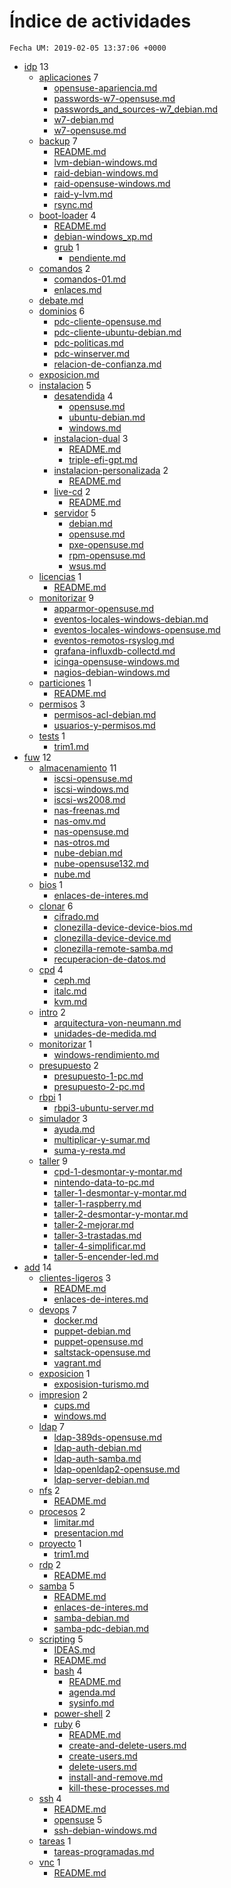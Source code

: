 # Índice de actividades

`Fecha UM: 2019-02-05 13:37:06 +0000`

* [idp](actividades/idp) 13
    * [aplicaciones](actividades/idp/aplicaciones) 7
        * [opensuse-apariencia.md](actividades/idp/aplicaciones/opensuse-apariencia.md)
        * [passwords-w7-opensuse.md](actividades/idp/aplicaciones/passwords-w7-opensuse.md)
        * [passwords_and_sources-w7_debian.md](actividades/idp/aplicaciones/passwords_and_sources-w7_debian.md)
        * [w7-debian.md](actividades/idp/aplicaciones/w7-debian.md)
        * [w7-opensuse.md](actividades/idp/aplicaciones/w7-opensuse.md)
    * [backup](actividades/idp/backup) 7
        * [README.md](actividades/idp/backup/README.md)
        * [lvm-debian-windows.md](actividades/idp/backup/lvm-debian-windows.md)
        * [raid-debian-windows.md](actividades/idp/backup/raid-debian-windows.md)
        * [raid-opensuse-windows.md](actividades/idp/backup/raid-opensuse-windows.md)
        * [raid-y-lvm.md](actividades/idp/backup/raid-y-lvm.md)
        * [rsync.md](actividades/idp/backup/rsync.md)
    * [boot-loader](actividades/idp/boot-loader) 4
        * [README.md](actividades/idp/boot-loader/README.md)
        * [debian-windows_xp.md](actividades/idp/boot-loader/debian-windows_xp.md)
        * [grub](actividades/idp/boot-loader/grub) 1
            * [pendiente.md](actividades/idp/boot-loader/grub/pendiente.md)
    * [comandos](actividades/idp/comandos) 2
        * [comandos-01.md](actividades/idp/comandos/comandos-01.md)
        * [enlaces.md](actividades/idp/comandos/enlaces.md)
    * [debate.md](actividades/idp/debate.md)
    * [dominios](actividades/idp/dominios) 6
        * [pdc-cliente-opensuse.md](actividades/idp/dominios/pdc-cliente-opensuse.md)
        * [pdc-cliente-ubuntu-debian.md](actividades/idp/dominios/pdc-cliente-ubuntu-debian.md)
        * [pdc-politicas.md](actividades/idp/dominios/pdc-politicas.md)
        * [pdc-winserver.md](actividades/idp/dominios/pdc-winserver.md)
        * [relacion-de-confianza.md](actividades/idp/dominios/relacion-de-confianza.md)
    * [exposicion.md](actividades/idp/exposicion.md)
    * [instalacion](actividades/idp/instalacion) 5
        * [desatendida](actividades/idp/instalacion/desatendida) 4
            * [opensuse.md](actividades/idp/instalacion/desatendida/opensuse.md)
            * [ubuntu-debian.md](actividades/idp/instalacion/desatendida/ubuntu-debian.md)
            * [windows.md](actividades/idp/instalacion/desatendida/windows.md)
        * [instalacion-dual](actividades/idp/instalacion/instalacion-dual) 3
            * [README.md](actividades/idp/instalacion/instalacion-dual/README.md)
            * [triple-efi-gpt.md](actividades/idp/instalacion/instalacion-dual/triple-efi-gpt.md)
        * [instalacion-personalizada](actividades/idp/instalacion/instalacion-personalizada) 2
            * [README.md](actividades/idp/instalacion/instalacion-personalizada/README.md)
        * [live-cd](actividades/idp/instalacion/live-cd) 2
            * [README.md](actividades/idp/instalacion/live-cd/README.md)
        * [servidor](actividades/idp/instalacion/servidor) 5
            * [debian.md](actividades/idp/instalacion/servidor/debian.md)
            * [opensuse.md](actividades/idp/instalacion/servidor/opensuse.md)
            * [pxe-opensuse.md](actividades/idp/instalacion/servidor/pxe-opensuse.md)
            * [rpm-opensuse.md](actividades/idp/instalacion/servidor/rpm-opensuse.md)
            * [wsus.md](actividades/idp/instalacion/servidor/wsus.md)
    * [licencias](actividades/idp/licencias) 1
        * [README.md](actividades/idp/licencias/README.md)
    * [monitorizar](actividades/idp/monitorizar) 9
        * [apparmor-opensuse.md](actividades/idp/monitorizar/apparmor-opensuse.md)
        * [eventos-locales-windows-debian.md](actividades/idp/monitorizar/eventos-locales-windows-debian.md)
        * [eventos-locales-windows-opensuse.md](actividades/idp/monitorizar/eventos-locales-windows-opensuse.md)
        * [eventos-remotos-rsyslog.md](actividades/idp/monitorizar/eventos-remotos-rsyslog.md)
        * [grafana-influxdb-collectd.md](actividades/idp/monitorizar/grafana-influxdb-collectd.md)
        * [icinga-opensuse-windows.md](actividades/idp/monitorizar/icinga-opensuse-windows.md)
        * [nagios-debian-windows.md](actividades/idp/monitorizar/nagios-debian-windows.md)
    * [particiones](actividades/idp/particiones) 1
        * [README.md](actividades/idp/particiones/README.md)
    * [permisos](actividades/idp/permisos) 3
        * [permisos-acl-debian.md](actividades/idp/permisos/permisos-acl-debian.md)
        * [usuarios-y-permisos.md](actividades/idp/permisos/usuarios-y-permisos.md)
    * [tests](actividades/idp/tests) 1
        * [trim1.md](actividades/idp/tests/trim1.md)
* [fuw](actividades/fuw) 12
    * [almacenamiento](actividades/fuw/almacenamiento) 11
        * [iscsi-opensuse.md](actividades/fuw/almacenamiento/iscsi-opensuse.md)
        * [iscsi-windows.md](actividades/fuw/almacenamiento/iscsi-windows.md)
        * [iscsi-ws2008.md](actividades/fuw/almacenamiento/iscsi-ws2008.md)
        * [nas-freenas.md](actividades/fuw/almacenamiento/nas-freenas.md)
        * [nas-omv.md](actividades/fuw/almacenamiento/nas-omv.md)
        * [nas-opensuse.md](actividades/fuw/almacenamiento/nas-opensuse.md)
        * [nas-otros.md](actividades/fuw/almacenamiento/nas-otros.md)
        * [nube-debian.md](actividades/fuw/almacenamiento/nube-debian.md)
        * [nube-opensuse132.md](actividades/fuw/almacenamiento/nube-opensuse132.md)
        * [nube.md](actividades/fuw/almacenamiento/nube.md)
    * [bios](actividades/fuw/bios) 1
        * [enlaces-de-interes.md](actividades/fuw/bios/enlaces-de-interes.md)
    * [clonar](actividades/fuw/clonar) 6
        * [cifrado.md](actividades/fuw/clonar/cifrado.md)
        * [clonezilla-device-device-bios.md](actividades/fuw/clonar/clonezilla-device-device-bios.md)
        * [clonezilla-device-device.md](actividades/fuw/clonar/clonezilla-device-device.md)
        * [clonezilla-remote-samba.md](actividades/fuw/clonar/clonezilla-remote-samba.md)
        * [recuperacion-de-datos.md](actividades/fuw/clonar/recuperacion-de-datos.md)
    * [cpd](actividades/fuw/cpd) 4
        * [ceph.md](actividades/fuw/cpd/ceph.md)
        * [italc.md](actividades/fuw/cpd/italc.md)
        * [kvm.md](actividades/fuw/cpd/kvm.md)
    * [intro](actividades/fuw/intro) 2
        * [arquitectura-von-neumann.md](actividades/fuw/intro/arquitectura-von-neumann.md)
        * [unidades-de-medida.md](actividades/fuw/intro/unidades-de-medida.md)
    * [monitorizar](actividades/fuw/monitorizar) 1
        * [windows-rendimiento.md](actividades/fuw/monitorizar/windows-rendimiento.md)
    * [presupuesto](actividades/fuw/presupuesto) 2
        * [presupuesto-1-pc.md](actividades/fuw/presupuesto/presupuesto-1-pc.md)
        * [presupuesto-2-pc.md](actividades/fuw/presupuesto/presupuesto-2-pc.md)
    * [rbpi](actividades/fuw/rbpi) 1
        * [rbpi3-ubuntu-server.md](actividades/fuw/rbpi/rbpi3-ubuntu-server.md)
    * [simulador](actividades/fuw/simulador) 3
        * [ayuda.md](actividades/fuw/simulador/ayuda.md)
        * [multiplicar-y-sumar.md](actividades/fuw/simulador/multiplicar-y-sumar.md)
        * [suma-y-resta.md](actividades/fuw/simulador/suma-y-resta.md)
    * [taller](actividades/fuw/taller) 9
        * [cpd-1-desmontar-y-montar.md](actividades/fuw/taller/cpd-1-desmontar-y-montar.md)
        * [nintendo-data-to-pc.md](actividades/fuw/taller/nintendo-data-to-pc.md)
        * [taller-1-desmontar-y-montar.md](actividades/fuw/taller/taller-1-desmontar-y-montar.md)
        * [taller-1-raspberry.md](actividades/fuw/taller/taller-1-raspberry.md)
        * [taller-2-desmontar-y-montar.md](actividades/fuw/taller/taller-2-desmontar-y-montar.md)
        * [taller-2-mejorar.md](actividades/fuw/taller/taller-2-mejorar.md)
        * [taller-3-trastadas.md](actividades/fuw/taller/taller-3-trastadas.md)
        * [taller-4-simplificar.md](actividades/fuw/taller/taller-4-simplificar.md)
        * [taller-5-encender-led.md](actividades/fuw/taller/taller-5-encender-led.md)
* [add](actividades/add) 14
    * [clientes-ligeros](actividades/add/clientes-ligeros) 3
        * [README.md](actividades/add/clientes-ligeros/README.md)
        * [enlaces-de-interes.md](actividades/add/clientes-ligeros/enlaces-de-interes.md)
    * [devops](actividades/add/devops) 7
        * [docker.md](actividades/add/devops/docker.md)
        * [puppet-debian.md](actividades/add/devops/puppet-debian.md)
        * [puppet-opensuse.md](actividades/add/devops/puppet-opensuse.md)
        * [saltstack-opensuse.md](actividades/add/devops/saltstack-opensuse.md)
        * [vagrant.md](actividades/add/devops/vagrant.md)
    * [exposicion](actividades/add/exposicion) 1
        * [exposision-turismo.md](actividades/add/exposicion/exposision-turismo.md)
    * [impresion](actividades/add/impresion) 2
        * [cups.md](actividades/add/impresion/cups.md)
        * [windows.md](actividades/add/impresion/windows.md)
    * [ldap](actividades/add/ldap) 7
        * [ldap-389ds-opensuse.md](actividades/add/ldap/ldap-389ds-opensuse.md)
        * [ldap-auth-debian.md](actividades/add/ldap/ldap-auth-debian.md)
        * [ldap-auth-samba.md](actividades/add/ldap/ldap-auth-samba.md)
        * [ldap-openldap2-opensuse.md](actividades/add/ldap/ldap-openldap2-opensuse.md)
        * [ldap-server-debian.md](actividades/add/ldap/ldap-server-debian.md)
    * [nfs](actividades/add/nfs) 2
        * [README.md](actividades/add/nfs/README.md)
    * [procesos](actividades/add/procesos) 2
        * [limitar.md](actividades/add/procesos/limitar.md)
        * [presentacion.md](actividades/add/procesos/presentacion.md)
    * [proyecto](actividades/add/proyecto) 1
        * [trim1.md](actividades/add/proyecto/trim1.md)
    * [rdp](actividades/add/rdp) 2
        * [README.md](actividades/add/rdp/README.md)
    * [samba](actividades/add/samba) 5
        * [README.md](actividades/add/samba/README.md)
        * [enlaces-de-interes.md](actividades/add/samba/enlaces-de-interes.md)
        * [samba-debian.md](actividades/add/samba/samba-debian.md)
        * [samba-pdc-debian.md](actividades/add/samba/samba-pdc-debian.md)
    * [scripting](actividades/add/scripting) 5
        * [IDEAS.md](actividades/add/scripting/IDEAS.md)
        * [README.md](actividades/add/scripting/README.md)
        * [bash](actividades/add/scripting/bash) 4
            * [README.md](actividades/add/scripting/bash/README.md)
            * [agenda.md](actividades/add/scripting/bash/agenda.md)
            * [sysinfo.md](actividades/add/scripting/bash/sysinfo.md)
        * [power-shell](actividades/add/scripting/power-shell) 2
        * [ruby](actividades/add/scripting/ruby) 6
            * [README.md](actividades/add/scripting/ruby/README.md)
            * [create-and-delete-users.md](actividades/add/scripting/ruby/create-and-delete-users.md)
            * [create-users.md](actividades/add/scripting/ruby/create-users.md)
            * [delete-users.md](actividades/add/scripting/ruby/delete-users.md)
            * [install-and-remove.md](actividades/add/scripting/ruby/install-and-remove.md)
            * [kill-these-processes.md](actividades/add/scripting/ruby/kill-these-processes.md)
    * [ssh](actividades/add/ssh) 4
        * [README.md](actividades/add/ssh/README.md)
        * [opensuse](actividades/add/ssh/opensuse) 5
        * [ssh-debian-windows.md](actividades/add/ssh/ssh-debian-windows.md)
    * [tareas](actividades/add/tareas) 1
        * [tareas-programadas.md](actividades/add/tareas/tareas-programadas.md)
    * [vnc](actividades/add/vnc) 1
        * [README.md](actividades/add/vnc/README.md)
